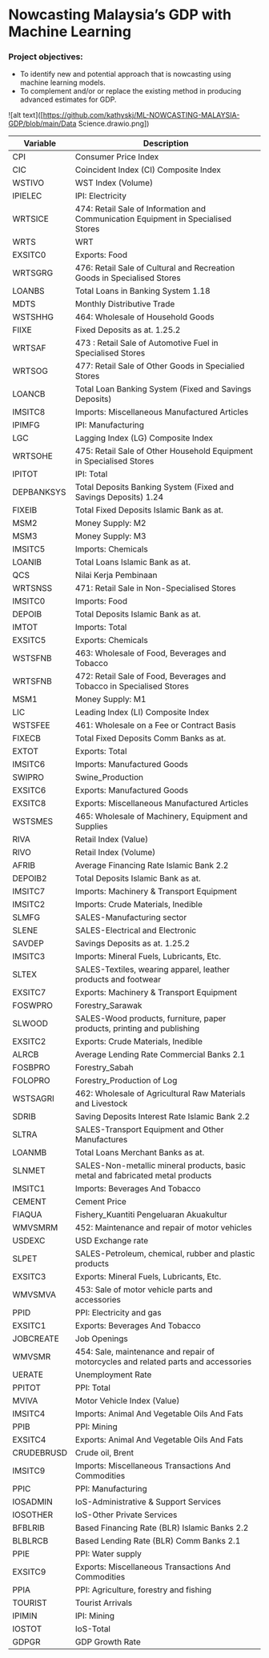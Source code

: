 # Nowcasting Malaysia’s GDP with Machine Learning

### Project objectives: 
* To identify new and potential approach that is nowcasting using machine learning models.
* To complement and/or or replace the existing method in producing advanced estimates for GDP.

![alt text]([https://github.com/kathyskj/ML-NOWCASTING-MALAYSIA-GDP/blob/main/Data Science.drawio.png])

| Variable | Description |
| ------------- | ------------- |
| CPI  | Consumer Price Index |
| CIC  | Coincident Index (CI) Composite Index  |
|WSTIVO | WST Index (Volume) |
|IPIELEC | IPI: Electricity |
|WRTSICE	|474: Retail Sale of Information and Communication Equipment in Specialised Stores|
|WRTS	|WRT|
|EXSITC0|	Exports: Food|
|WRTSGRG	|476: Retail Sale of Cultural and Recreation Goods in Specialised Stores|
|LOANBS	|Total Loans in Banking System 1.18|
|MDTS|	Monthly Distributive Trade|
|WSTSHHG|	464: Wholesale of Household Goods|
|FIIXE|	Fixed Deposits as at. 1.25.2
|WRTSAF|	473 : Retail Sale of Automotive Fuel in Specialised Stores
|WRTSOG|	477: Retail Sale of Other Goods in Specialied Stores
|LOANCB|	Total Loan Banking System (Fixed and Savings Deposits) 
|IMSITC8|	Imports: Miscellaneous Manufactured Articles
|IPIMFG|	IPI: Manufacturing
|LGC|	Lagging Index (LG) Composite Index
|WRTSOHE|	475: Retail Sale of Other Household Equipment in Specialised Stores
|IPITOT|	IPI: Total
|DEPBANKSYS|	Total Deposits Banking System (Fixed and Savings Deposits) 1.24
|FIXEIB|	Total Fixed Deposits Islamic Bank as at.
|MSM2|	Money Supply: M2
|MSM3|	Money Supply: M3
|IMSITC5|	Imports: Chemicals
|LOANIB|	Total Loans Islamic Bank as at.
|QCS|	Nilai Kerja Pembinaan
|WRTSNSS|	471: Retail Sale in Non-Specialised Stores
|IMSITC0|	Imports: Food
|DEPOIB|	Total Deposits Islamic Bank as at.
|IMTOT|	Imports: Total
|EXSITC5|	Exports: Chemicals
|WSTSFNB|	463: Wholesale of Food, Beverages and Tobacco
|WRTSFNB|	472: Retail Sale of Food, Beverages and Tobacco in Specialised Stores
|MSM1|	Money Supply: M1
|LIC|	Leading Index (LI) Composite Index
|WSTSFEE|	461: Wholesale on a Fee or Contract Basis
|FIXECB|	Total Fixed Deposits Comm Banks as at.
|EXTOT|	Exports: Total
|IMSITC6|	Imports: Manufactured Goods
|SWIPRO|	Swine_Production
|EXSITC6|	Exports: Manufactured Goods
|EXSITC8|	Exports: Miscellaneous Manufactured Articles
|WSTSMES|	465: Wholesale of Machinery, Equipment and Supplies
|RIVA|	Retail Index (Value)
|RIVO|	Retail Index (Volume)
|AFRIB|	Average Financing Rate Islamic Bank 2.2
|DEPOIB2|	Total Deposits Islamic Bank as at.
|IMSITC7|	Imports: Machinery & Transport Equipment
|IMSITC2|	Imports: Crude Materials, Inedible
|SLMFG|	SALES-Manufacturing sector
|SLENE|	SALES-Electrical and Electronic
|SAVDEP|	Savings Deposits as at. 1.25.2
|IMSITC3|	Imports: Mineral Fuels, Lubricants, Etc.
|SLTEX|	SALES-Textiles, wearing apparel, leather products and footwear
|EXSITC7|	Exports: Machinery & Transport Equipment
|FOSWPRO|	Forestry_Sarawak
|SLWOOD|	SALES-Wood products, furniture, paper products, printing and publishing
|EXSITC2|	Exports: Crude Materials, Inedible
|ALRCB|	Average Lending Rate Commercial  Banks 2.1
|FOSBPRO|	Forestry_Sabah
|FOLOPRO|	Forestry_Production of Log 
|WSTSAGRI|	462: Wholesale of Agricultural Raw Materials and Livestock
|SDRIB|	Saving Deposits Interest Rate Islamic Bank 2.2
|SLTRA|	SALES-Transport Equipment and Other Manufactures
|LOANMB|	Total Loans Merchant Banks as at.
|SLNMET|	SALES-Non-metallic mineral products, basic metal and fabricated metal products
|IMSITC1|	Imports: Beverages And Tobacco
|CEMENT|	Cement Price 
|FIAQUA|	Fishery_Kuantiti Pengeluaran Akuakultur 
|WMVSMRM|	452: Maintenance and repair of motor vehicles
|USDEXC|	USD Exchange rate
|SLPET|	SALES-Petroleum, chemical, rubber and plastic products
|EXSITC3|	Exports: Mineral Fuels, Lubricants, Etc.
|WMVSMVA|	453: Sale of motor vehicle parts and accessories
|PPID|	PPI: Electricity and gas
|EXSITC1|	Exports: Beverages And Tobacco
|JOBCREATE|	Job Openings
|WMVSMR|	454: Sale, maintenance and repair of motorcycles and related parts and accessories
|UERATE|	Unemployment Rate
|PPITOT|	PPI: Total
|MVIVA|	Motor Vehicle Index (Value)
|IMSITC4|	Imports: Animal And Vegetable Oils And Fats
|PPIB|	PPI: Mining 
|EXSITC4|	Exports: Animal And Vegetable Oils And Fats
|CRUDEBRUSD|	Crude oil, Brent
|IMSITC9|	Imports: Miscellaneous Transactions And Commodities
|PPIC|	PPI: Manufacturing
|IOSADMIN|	IoS-Administrative & Support Services
|IOSOTHER|	IoS-Other Private Services
|BFBLRIB|	Based Financing Rate (BLR) Islamic Banks 2.2
|BLBLRCB|	Based Lending Rate (BLR) Comm Banks 2.1
|PPIE|	PPI: Water supply
|EXSITC9|	Exports: Miscellaneous Transactions And Commodities
|PPIA|	PPI: Agriculture, forestry and fishing
|TOURIST|	Tourist Arrivals
|IPIMIN|	IPI: Mining
|IOSTOT|	IoS-Total
|GDPGR|	GDP Growth Rate

